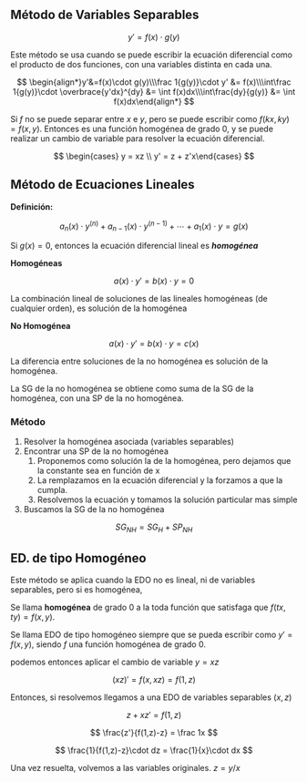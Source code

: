 ## Método de Variables Separables

$$
y' = f(x)\cdot g(y)
$$

Este método se usa cuando se puede escribir la ecuación diferencial como el producto de dos funciones, con una variables distinta en cada una.

$$
\begin{align*}y'&=f(x)\cdot g(y)\\\frac 1{g(y)}\cdot y' &= f(x)\\\int\frac 1{g(y)}\cdot \overbrace{y'dx}^{dy} &= \int f(x)dx\\\int\frac{dy}{g(y)} &= \int f(x)dx\end{align*}
$$

Si $f$ no se puede separar entre $x$ e $y$, pero se puede escribir como $f(kx,ky) = f(x,y)$. Entonces es una función homogénea de grado $0$, y se puede realizar un cambio de variable para resolver la ecuación diferencial.

$$
\begin{cases} y = xz \\ y' = z + z'x\end{cases}
$$

## Método de Ecuaciones Lineales

**Definición:**

$$
a_n(x) \cdot y^{(n)} + a_{n-1}(x) \cdot y^{(n-1)} + \cdots + a_1(x) \cdot y= g(x)
$$

Si $g(x) = 0$, entonces la ecuación diferencial lineal es ***homogénea***

**Homogéneas**

$$
a(x)\cdot y' = b(x) \cdot y = 0
$$

La combinación lineal de soluciones de las lineales homogéneas (de cualquier orden), es solución de la homogénea

**No Homogénea**

$$
a(x)\cdot y' = b(x) \cdot y = c(x)
$$

La diferencia entre soluciones de la no homogénea es solución de la homogénea.

La SG de la no homogénea se obtiene como suma de la SG de la homogénea, con una SP de la no homogénea.

### Método

1. Resolver la homogénea asociada (variables separables)
2. Encontrar una SP de la no homogénea
	1. Proponemos como solución la de la homogénea, pero dejamos que la constante sea en función de x
	2. La remplazamos en la ecuación diferencial y la forzamos a que la cumpla.
	3. Resolvemos la ecuación y tomamos la solución particular mas simple
3. Buscamos la SG de la no homogénea

$$
SG_{NH} = SG_{H} + SP_{NH}
$$

## ED. de tipo Homogéneo

Este método se aplica cuando la EDO no es lineal, ni de variables separables, pero si es homogénea,

Se llama **homogénea** de grado $0$ a la toda función que satisfaga que $f(tx,ty) = f(x,y)$.

Se llama EDO de tipo homogéneo siempre que se pueda escribir como $y' = f(x,y)$, siendo $f$ una función homogénea de grado 0.

podemos entonces aplicar el cambio de variable $y = xz$

$$
(xz)' = f(x,xz) = f(1,z)
$$

Entonces, si resolvemos llegamos a una EDO de variables separables ($x,z$)

$$
z + xz' = f(1,z)
$$

$$
\frac{z'}{f(1,z)-z} = \frac 1x
$$

$$
\frac{1}{f(1,z)-z}\cdot dz = \frac{1}{x}\cdot dx
$$

Una vez resuelta, volvemos a las variables originales. $z = y/x$
